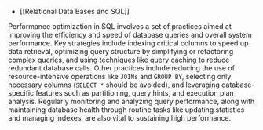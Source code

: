 - [[Relational Data Bases and SQL]]

Performance optimization in SQL involves a set of practices aimed at improving the efficiency and speed of database queries and overall system performance. Key strategies include indexing critical columns to speed up data retrieval, optimizing query structure by simplifying or refactoring complex queries, and using techniques like query caching to reduce redundant database calls. Other practices include reducing the use of resource-intensive operations like `JOINs` and `GROUP BY`, selecting only necessary columns (`SELECT *` should be avoided), and leveraging database-specific features such as partitioning, query hints, and execution plan analysis. Regularly monitoring and analyzing query performance, along with maintaining database health through routine tasks like updating statistics and managing indexes, are also vital to sustaining high performance.